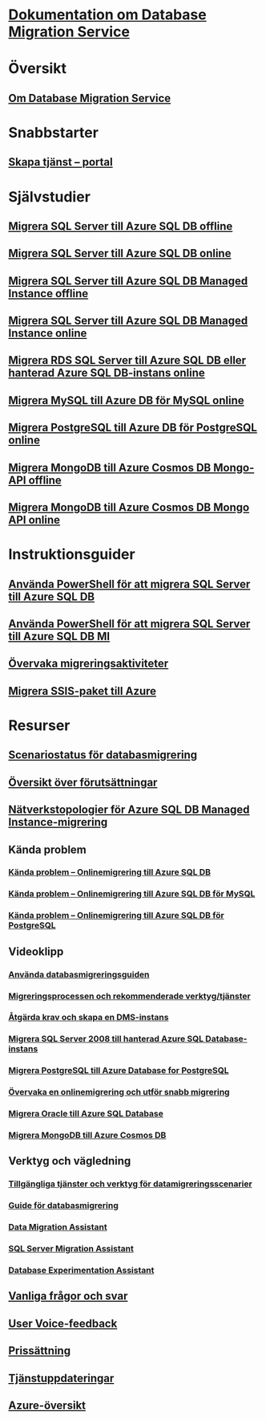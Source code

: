 # [Dokumentation om Database Migration Service](index.yml)

# Översikt
## [Om Database Migration Service](dms-overview.md)

# Snabbstarter
## [Skapa tjänst – portal](quickstart-create-data-migration-service-portal.md)

# Självstudier
## [Migrera SQL Server till Azure SQL DB offline](tutorial-sql-server-to-azure-sql.md)
## [Migrera SQL Server till Azure SQL DB online](tutorial-sql-server-azure-sql-online.md)
## [Migrera SQL Server till Azure SQL DB Managed Instance offline](tutorial-sql-server-to-managed-instance.md)
## [Migrera SQL Server till Azure SQL DB Managed Instance online](tutorial-sql-server-managed-instance-online.md)
## [Migrera RDS SQL Server till Azure SQL DB eller hanterad Azure SQL DB-instans online](tutorial-rds-sql-server-azure-sql-and-managed-instance-online.md)
## [Migrera MySQL till Azure DB för MySQL online](tutorial-mysql-azure-mysql-online.md)
## [Migrera PostgreSQL till Azure DB för PostgreSQL online](tutorial-postgresql-azure-postgresql-online.md)
## [Migrera MongoDB till Azure Cosmos DB Mongo-API offline](tutorial-mongodb-cosmos-db.md)
## [Migrera MongoDB till Azure Cosmos DB Mongo API online](tutorial-mongodb-cosmos-db-online.md)

# Instruktionsguider
## [Använda PowerShell för att migrera SQL Server till Azure SQL DB](howto-sql-server-to-azure-sql-powershell.md)
## [Använda PowerShell för att migrera SQL Server till Azure SQL DB MI](howto-sql-server-to-azure-sql-mi-powershell.md)
## [Övervaka migreringsaktiviteter](how-to-monitor-migration-activity.md)
## [Migrera SSIS-paket till Azure](how-to-migrate-ssis-packages.md)

# Resurser
## [Scenariostatus för databasmigrering](resource-scenario-status.md)
## [Översikt över förutsättningar](pre-reqs.md)
## [Nätverkstopologier för Azure SQL DB Managed Instance-migrering](resource-network-topologies.md)
## Kända problem
### [Kända problem – Onlinemigrering till Azure SQL DB](known-issues-azure-sql-online.md)
### [Kända problem – Onlinemigrering till Azure SQL DB för MySQL](known-issues-azure-mysql-online.md)
### [Kända problem – Onlinemigrering till Azure SQL DB för PostgreSQL](known-issues-azure-postgresql-online.md)
## Videoklipp
### [Använda databasmigreringsguiden](https://azure.microsoft.com/resources/videos/how-to-use-the-azure-database-migration-guide/)
### [Migreringsprocessen och rekommenderade verktyg/tjänster](https://azure.microsoft.com/resources/videos/overview-of-migration-and-recommended-tools-services/)
### [Åtgärda krav och skapa en DMS-instans](https://azure.microsoft.com/resources/videos/how-to-address-prerequisites-and-create-a-dms-instance/)
### [Migrera SQL Server 2008 till hanterad Azure SQL Database-instans](https://azure.microsoft.com/resources/videos/how-to-migrate-sql-server-2008-or-r2-to-azure-sqldbmi/)
### [Migrera PostgreSQL till Azure Database for PostgreSQL](https://azure.microsoft.com/resources/videos/how-to-migrate-postgresql-to-azure-postgresql-online-dms-and-cli/)
### [Övervaka en onlinemigrering och utför snabb migrering](https://azure.microsoft.com/resources/videos/how-to-monitor-online-migration-and-perform-cutover/)
### [Migrera Oracle till Azure SQL Database](https://azure.microsoft.com/resources/videos/how-to-migrate-oracle-to-sqldb-online/)
### [Migrera MongoDB till Azure Cosmos DB](https://azure.microsoft.com/resources/videos/how-to-migrate-mongodb-to-cosmos-db/)
## Verktyg och vägledning
### [Tillgängliga tjänster och verktyg för datamigreringsscenarier](dms-tools-matrix.md)
### [Guide för databasmigrering](https://aka.ms/datamigration)
### [Data Migration Assistant](https://aka.ms/dma)
### [SQL Server Migration Assistant](https://aka.ms/ssma)
### [Database Experimentation Assistant](https://aka.ms/dea-docs)
## [Vanliga frågor och svar](faq.md)
## [User Voice-feedback](https://feedback.azure.com/forums/906100-azure-database-migration-service)
## [Prissättning](https://aka.ms/dms-pricing)
## [Tjänstuppdateringar](https://azure.microsoft.com/updates/?product=database-migration)
## [Azure-översikt](https://azure.microsoft.com/roadmap/)
